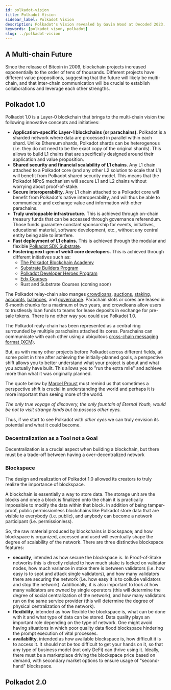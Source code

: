 ```yaml
---
id: polkadot-vision
title: Polkadot Vision
sidebar_label: Polkadot Vision
description: Polkadot's Vision revealed by Gavin Wood at Decoded 2023.
keywords: [polkadot vison, polkadot]
slug: ../polkadot-vision
---
```


## A Multi-chain Future

Since the release of Bitcoin in 2009, blockchain projects increased exponentially to the order of
tens of thousands. Different projects have different value propositions, suggesting that the future
will likely be multi-chain, and that inter-chain communication will be crucial to establish
collaborations and leverage each other strengths.

## Polkadot 1.0

Polkadot 1.0 is a Layer-0 blockchain that brings to the multi-chain vision the following innovative
concepts and initiatives:

- **Application-specific Layer-1 blockchains (or parachains).** Polkadot is a sharded network where
  data are processed in parallel within each shard. Unlike Ethereum shards, Polkadot shards can be
  heterogenous (i.e. they do not need to be the exact copy of the original shards). This allows to
  build L1 chains that are specifically designed around their application and value proposition.
- **Shared security and financial scalability of L1 chains**. Any L1 chain attached to a Polkadot
  core (and any other L2 solution to scale that L1) will benefit from Polkadot shared security
  model. This means that the Polkadot NPoS mechanism will secure L1 and L2 chains without worrying
  about proof-of-stake.
- **Secure interoperability.** Any L1 chain attached to a Polkadot core will benefit from Polkadot's
  native interoperability, and will thus be able to communicate and exchange value and information
  with other parachains.
- **Truly unstoppable infrastructure.** This is achieved through on-chain treasury funds that can be
  accessed through governance referendum. Those funds guarantee constant sponsorship for events,
  initiatives, educational material, software development, etc., without any central entity being
  able to interfere.
- **Fast deployment of L1 chains.** This is achieved through the modular and flexible
  [Polkadot SDK Substrate](./glossary.md#substrate).
- **Fostering next-gen of web3 core developers.** This is achieved through different initiatives
  such as:
  - [The Polkadot Blockchain Academy](https://polkadot.network/development/academy/)
  - [Substrate Builders Program](./builders-program.md)
  - [Polkadot Developer Heroes Program](./dev-heroes.md)
  - [Edx Courses](https://www.edx.org/school/web3x)
  - Rust and Substrate Courses (coming soon)

The Polkadot relay-chain also manges [crowdloans](../learn/learn-crowdloans.md),
[auctions](../learn/learn-auction.md), [staking](../learn/learn-staking.md),
[accounts](./learn-accounts-index), [balances](../learn/learn-balance-transfers.md), and
[governance](../learn/learn-polkadot-opengov.md). Parachain slots or cores are leased in 6-month
chunks for a maximum of two years, and crowdloans allow users to trustlessly loan funds to teams for
lease deposits in exchange for pre-sale tokens. There is no other way you could use Polkadot 1.0.

The Polkadot realy-chain has been represented as a central ring surrounded by multiple parachains
attached its cores. Parachains can communicate with each other using a ubiquitous
[cross-chain messaging format (XCM)](./learn-xcm-index).

But, as with many other projects before Polkadot across different fields, at some point in time
after achieving the initially-planned goals, a perspective shift allows you to better understand
what your project is about and what you actually have built. This allows you to "run the extra mile"
and achieve more than what it was originally planned.

The quote below by [Marcel Proust](https://en.wikipedia.org/wiki/Marcel_Proust) must remind us that
sometimes a perspective shift is crucial in understanding the world and perhaps it is more important
than seeing more of the world.

_The only true voyage of discovery, the only fountain of Eternal Youth, would be not to visit
strange lands but to possess other eyes._

Thus, if we start to see Polkadot with _other eyes_ we can truly envision its potential and what it
could become.

### Decentralization as a Tool not a Goal

Decentralization is a crucial aspect when building a blockchain, but there must be a trade-off
between having a over-decentralized network

### Blockspace

The design and realization of Polkadot 1.0 allowed its creators to truly realize the importance of
blockspace.

A blockchain is essentially a way to store data. The storage unit are the blocks and once a block is
finalized onto the chain it is practically impossible to modify the data within that block. In
addition of being tamper-proof, public permissionless blockchains like Polkadot store data that are
visible to everybody (i.e. public), and anybody can become a network participant (i.e.
permissionless).

So, the raw material produced by blockchains is blockspace; and how blockspace is organized,
accessed and used will eventually shape the degree of scalability of the network. There are three
distinctive blockspace features:

- **security**, intended as how secure the blockspace is. In Proof-of-Stake networks this is
  directly related to how much stake is locked on validator nodes, how much variance in stake there
  is between validators (i.e. how easy is to spot and attack single validators), and how many
  validators there are securing the network (i.e. how easy it is to collude validators and stop the
  network). Additionally, it is also important to look at how many validators are owned by single
  operators (this will determine the degree of social centralization of the network), and how many
  validators run on the same service provider (this will determine the degree of physical
  centralization of the network).
- **flexibility**, intended as how flexible the blockspace is, what can be done with it and what
  type of data can be stored. Data quality plays an important role depending on the type of network.
  One might avoid having situations in which poor quality data flood blockspace hindering the prompt
  execution of vital processes.
- **availability**, intended as how available blockspace is, how difficult it is to access it. It
  should not be too difficult to get your hands on it, so that any type of business model (not only
  DeFi) can thrive using it. Ideally, there must be a marketplace driving the blockspace price based
  on demand, with secondary market options to ensure usage of "second-hand" blockspace.

## Polkadot 2.0
